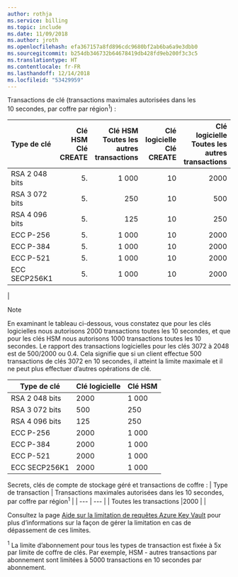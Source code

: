 ```yaml
---
author: rothja
ms.service: billing
ms.topic: include
ms.date: 11/09/2018
ms.author: jroth
ms.openlocfilehash: efa367157a8fd896cdc9680bf2ab6ba6a9e3dbb0
ms.sourcegitcommit: b254db346732b64678419db428fd9eb200f3c3c5
ms.translationtype: HT
ms.contentlocale: fr-FR
ms.lasthandoff: 12/14/2018
ms.locfileid: "53429959"
---
```

Transactions de clé (transactions maximales autorisées dans les 10 secondes, par coffre par région<sup>1</sup>) :

|Type de clé|Clé HSM<br>Clé CREATE|Clé HSM<br>Toutes les autres transactions|Clé logicielle<br>Clé CREATE|Clé logicielle<br>Toutes les autres transactions|
|:---|---:|---:|---:|---:|
|RSA 2 048 bits|5.|1 000|10|2000|
|RSA 3 072 bits|5.|250|10|500|
|RSA 4 096 bits|5.|125|10|250|
|ECC P-256|5.|1 000|10|2000|
|ECC P-384|5.|1 000|10|2000|
|ECC P-521|5.|1 000|10|2000|
|ECC SECP256K1|5.|1 000|10|2000|
|

> [!NOTE]
> En examinant le tableau ci-dessous, vous constatez que pour les clés logicielles nous autorisons 2000 transactions toutes les 10 secondes, et que pour les clés HSM nous autorisons 1000 transactions toutes les 10 secondes. Le rapport des transactions logicielles pour les clés 3072 à 2048 est de 500/2000 ou 0.4. Cela signifie que si un client effectue 500 transactions de clés 3072 en 10 secondes, il atteint la limite maximale et il ne peut plus effectuer d’autres opérations de clé. 
   
|Type de clé  | Clé logicielle |Clé HSM  |
|---------|---------|---------|
|RSA 2 048 bits     |    2000     |   1 000    |
|RSA 3 072 bits     |     500    |    250     |
|RSA 4 096 bits     |    125     |    250     |
|ECC P-256     |    2000     |  1 000     |
|ECC P-384     |    2000     |  1 000     |
|ECC P-521     |    2000     |  1 000     |
|ECC SECP256K1     |    2000     |  1 000     |


Secrets, clés de compte de stockage géré et transactions de coffre :
| Type de transaction | Transactions maximales autorisées dans les 10 secondes, par coffre par région<sup>1</sup> |
| --- | --- |
| Toutes les transactions |2000 |
|

Consultez la page [Aide sur la limitation de requêtes Azure Key Vault](../articles/key-vault/key-vault-ovw-throttling.md) pour plus d’informations sur la façon de gérer la limitation en cas de dépassement de ces limites.

<sup>1</sup> La limite d’abonnement pour tous les types de transaction est fixée à 5x par limite de coffre de clés. Par exemple, HSM - autres transactions par abonnement sont limitées à 5000 transactions en 10 secondes par abonnement.
